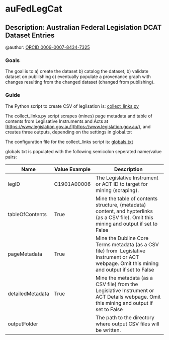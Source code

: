 # auFedLegCat

## Description: Australian Federal Legislation DCAT Dataset Entries

@author: [ORCID 0009-0007-8434-7325](https://orcid.org/0009-0007-8434-7325)

### Goals

The goal is to a) create the dataset b) catalog the dataset, b) validate dataset on publilshing c) eventually populate a provenance graph with changes resulting from the changed dataset (changed from publishing).

### Guide

The Python script to create CSV of legilsation is: [collect_links.py](./auFedLegCat/pysource/collect_links.py)

The collect_links.py script scrapes (mines) page metadata and table of contents from Legilsative Instruments and Acts at [https://www.legislation.gov.au/](https://www.legislation.gov.au/), and creates three outputs, depending on the settings in global.txt

The configuration file for the collect_links script is: [globals.txt](./auFedLegCat/pysource/globals.txt)

globals.txt is populated with the following semicolon seperated name/value pairs:

| Name             | Value Example                             | Description                                                                                                                                   |
| ---------------- | ----------------------------------------- | --------------------------------------------------------------------------------------------------------------------------------------------- |
| legID            | C1901A00006                               | The Legislative Instrument or ACT ID to target for mining (scraping).                                                                         |
| tableOfContents  | True                                      | Mine the table of contents structure, (metadata) content, and hypterlinks (as a CSV file). Omit this mining and output if set to False        |
| pageMetadata     | True                                      | Mine the Dubline Core Terms metadata (as a CSV file) from  Legislative Instrument or ACT webpage. Omit this mining and output if set to False |
| detailedMetadata | True                                      | Mine the metadata (as a CSV file) from the Legislative Instrument or ACT Details webpage. Omit this mining and output if set to False         |
| outputFolder     | <some local path to and output directory> | The path to the directory where output CSV files will be written.                                                                             |
